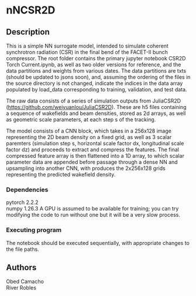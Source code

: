 # nNCSR2D

## Description

This is a simple NN surrogate model, intended to simulate coherent synchrotron radiation (CSR) in the final
bend of the FACET-II bunch compressor. The root folder contains the primary jupyter notebook CSR2D Torch Current.ipynb,
as well as two older versions for reference, and the data partitions and weights from various dates. The data partitions
are txts (should be updated to jsons soon), and, assuming the ordering of the files in the source directory is not changed,
indicate the indices in the data array populated by load_data corresponding to training, validation, and test data.

The raw data consists of a series of simulation outputs from JuliaCSR2D (https://github.com/weiyuanlou/JuliaCSR2D). These
are h5 files containing a sequence of wakefields and beam densities, stored as 2d arrays, as well as geometric scale 
parameters, at each step s of the tracking. 

The model consists of a CNN block, which takes in a 256x128 image representing the 2D beam density on a fixed grid, as well as
3 scalar paremters  (simulation step s, horizontal scale factor dx, longitudinal scale factor dz) and proceeds to extract and 
compress the features. The final compressed feature array is then flattened into a 1D array, to which scalar parameter data are 
appended before passage through a dense NN and upsampling into another CNN, with produces the 2x256x128 grids representing the
predicted wakefield density.

### Dependencies

pytorch 2.2.2  
numpy 1.26.3 
A GPU is assumed to be available for training; you can try modifying the code to run without one but it will be a very 
slow process.  

### Executing program

The notebook should be executed sequentially, with appropriate changes to the file paths.

## Authors

Obed Camacho  
River Robles
